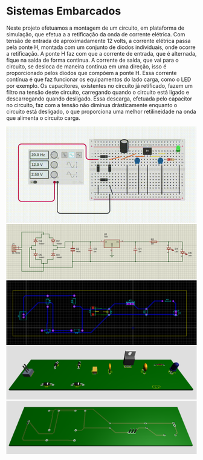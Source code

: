 # Sistemas Embarcados

Neste projeto efetuamos a montagem de um circuito, em plataforma de simulação, que efetua a a retificação da onda de corrente elétrica.
Com tensão de entrada de aproximadamente 12 volts, a corrente elétrica passa pela ponte H, montada com um conjunto de diodos individuais, onde ocorre a retificação.
A ponte H faz com que a corrente de entrada, que é alternada, fique na saída de forma contínua.
A corrente de saída, que vai para o circuito, se desloca de maneira continua em uma direção, isso é proporcionado pelos diodos que compõem a ponte H.
Essa corrente contínua é que faz funcionar os equipamentos do lado carga, como o LED por exemplo.
Os capacitores, existentes no circuito já retificado, fazem um filtro na tensão deste circuito, carregando quando o circuito está ligado e descarregando quando desligado. Essa descarga, efetuada pelo capacitor no circuito, faz com a tensão não diminua drásticamente enquanto o circuito está desligado, o que proporciona uma melhor retilineidade na onda que alimenta o circuito carga.

![TinkerCAD](https://github.com/Mecanight/Sistemas_Embarcados/blob/main/tela.gif)
![Schematic](https://github.com/Mecanight/Sistemas_Embarcados/blob/main/schematic.png)
![PCB](https://github.com/Mecanight/Sistemas_Embarcados/blob/main/pcb.png)
![3D-1](https://github.com/Mecanight/Sistemas_Embarcados/blob/main/3d-1.png)
![3D-2](https://github.com/Mecanight/Sistemas_Embarcados/blob/main/3d-2.png)
